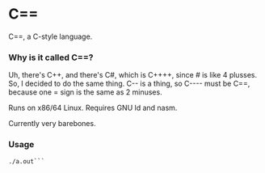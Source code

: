 # C==
C==, a C-style language.

### Why is it called C==?
Uh, there's C++, and there's C#, which is C++++, since # is like 4 plusses. So, I decided to do the same thing. C-- is a thing, so C---- must be C==, because one = sign is the same as 2 minuses.

Runs on x86/64 Linux. Requires GNU ld and nasm.

Currently very barebones.

### Usage
```ceec <file_name>
./a.out```
